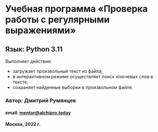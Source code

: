 # Учебная программа «Проверка работы с регулярными выражениями»

## Язык: Python 3.11

Выполняет действия: 
* загружает произвольный текст из файла;
* в интерактивном режиме осуществляет поиск ключевых слов в тексте;
* сохраняет найденные выборки в произвольном файле.

### Автор: Дмитрий Румянцев
#### email: mentor@alchipro.today
#### Москва, 2022 г.
